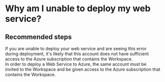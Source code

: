 <properties 
    pageTitle="Why am I unable to deploy my web service?"
    description="Why am I unable to deploy my web service?"
    service="microsoft.machinelearning"
    resource="webServices"
    authors="jajan17"
    displayOrder="1"
    selfHelpType="resource"
    supportTopicIds=""
    resourceTags=""
    productPesIds=""
    cloudEnvironments="public"
 />

# Why am I unable to deploy my web service?

## **Recommended steps**
If you are unable to deploy your web service and are seeing this error during deployment, it's likely that this account does not have sufficient access to the Azure subscription that contains the Workspace.<br>
In order to deploy a Web Service to Azure, the same account must be invited to the Workspace and be given access to the Azure subscription that contains the Workspace.
